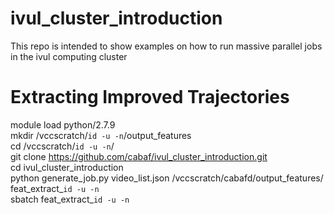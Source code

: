 # ivul_cluster_introduction
This repo is intended to show examples on how to run massive parallel jobs in the ivul computing cluster

Extracting Improved Trajectories
================================
module load python/2.7.9 <br />
mkdir /vccscratch/`id -u -n`/output_features <br />
cd /vccscratch/`id -u -n`/ <br />
git clone https://github.com/cabaf/ivul_cluster_introduction.git <br />
cd ivul_cluster_introduction <br />
python generate_job.py video_list.json /vccscratch/cabafd/output_features/ feat_extract_`id -u -n` <br />
sbatch feat_extract_`id -u -n` <br />
